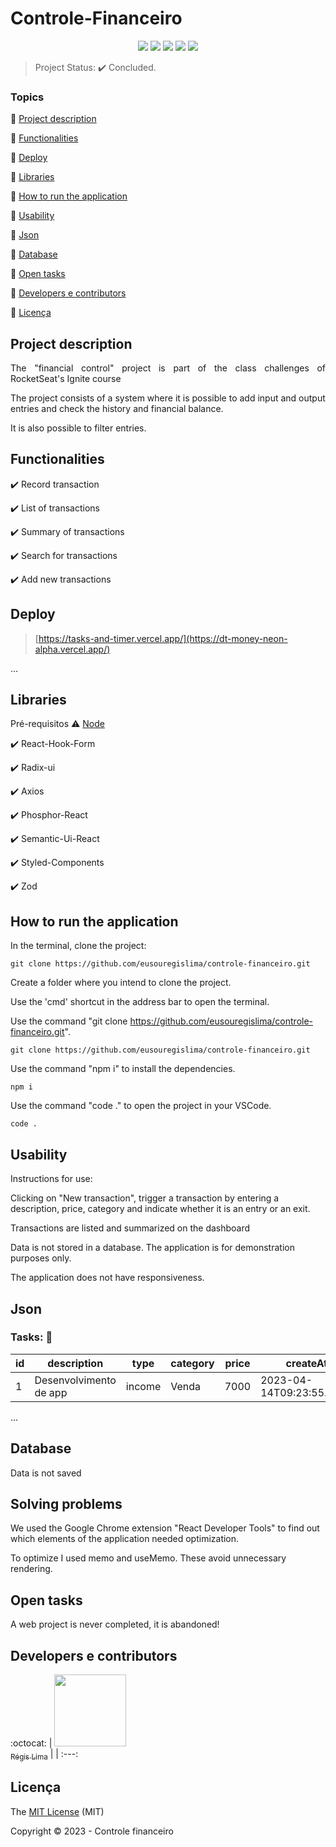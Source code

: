 <h1>Controle-Financeiro</h1> 

<p align="center">
<img src="https://img.shields.io/static/v1?label=react&message=framework&color=ff69b4&style=for-the-badge&logo=REACT"/>
<img src="https://img.shields.io/static/v1?label=Vercel&message=deploy&color=ff69b4&style=for-the-badge&logo=vercel"/>
<img src="https://img.shields.io/static/v1?label=Typescriptl&message=language&color=blue&style=for-the-badge&logo=typescript"/>
<img src="https://img.shields.io/static/v1?label=Vite&message=build&color=blue&style=for-the-badge&logo=vite"/>
<img src="http://img.shields.io/static/v1?label=STATUS&message=CONCLUIDO&color=RED&style=for-the-badge"/>
</p>

> Project Status: :heavy_check_mark: Concluded.

### Topics 

:small_blue_diamond: [Project description](#project-description)

:small_blue_diamond: [Functionalities](#functionalities)

:small_blue_diamond: [Deploy](#deploy)

:small_blue_diamond: [Libraries](#libraries)

:small_blue_diamond: [How to run the application](#how-to-run-the-application)

:small_blue_diamond: [Usability](#usability)

:small_blue_diamond: [Json](#json)

:small_blue_diamond: [Database](#database)

:small_blue_diamond: [Open tasks](#open-tasks)

:small_blue_diamond: [Developers e contributors](#developers-e-contributors)

:small_blue_diamond: [Licença](#licença)


## Project description

<p align="justify">
The "financial control" project is part of the class challenges of RocketSeat's Ignite course
  
The project consists of a system where it is possible to add input and output entries and check the history and financial balance.
  
It is also possible to filter entries.
</p>

## Functionalities

:heavy_check_mark: Record transaction

:heavy_check_mark: List of transactions

:heavy_check_mark: Summary of transactions

:heavy_check_mark: Search for transactions

:heavy_check_mark: Add new transactions

## Deploy

> [https://tasks-and-timer.vercel.app/](https://dt-money-neon-alpha.vercel.app/)

... 



## Libraries

Pré-requisitos
:warning: [Node](https://nodejs.org/en/download/)

:heavy_check_mark: React-Hook-Form

:heavy_check_mark: Radix-ui

:heavy_check_mark: Axios

:heavy_check_mark: Phosphor-React

:heavy_check_mark: Semantic-Ui-React

:heavy_check_mark: Styled-Components

:heavy_check_mark: Zod


## How to run the application

In the terminal, clone the project:

```
git clone https://github.com/eusouregislima/controle-financeiro.git
```

Create a folder where you intend to clone the project.

Use the 'cmd' shortcut in the address bar to open the terminal.

Use the command "git clone https://github.com/eusouregislima/controle-financeiro.git".

```
git clone https://github.com/eusouregislima/controle-financeiro.git
```

Use the command "npm i" to install the dependencies.

```
npm i
```

Use the command "code ." to open the project in your VSCode.

```
code .
```


## Usability

Instructions for use:

Clicking on "New transaction", trigger a transaction by entering a description, price, category and indicate whether it is an entry or an exit.

Transactions are listed and summarized on the dashboard

Data is not stored in a database. The application is for demonstration purposes only.

The application does not have responsiveness.

## Json

### Tasks:  :floppy_disk:

|id|description|type|category|price|createAt|
| -------- |-------- |-------- |-------- |-------- |-------- |
|1|Desenvolvimento de app|income|Venda|7000|2023-04-14T09:23:55.264Z|


... 

## Database

Data is not saved


## Solving problems

We used the Google Chrome extension "React Developer Tools" to find out which elements of the application needed optimization.

To optimize I used memo and useMemo. These avoid unnecessary rendering.


## Open tasks

A web project is never completed, it is abandoned!

## Developers e contributors

 :octocat:
| [<img src="https://avatars.githubusercontent.com/u/108771153?v=4" width=115><br><sub>Régis Lima</sub>](https://github.com/eusouregislima) | 
| :---: 

## Licença 

The [MIT License]() (MIT)

Copyright :copyright: 2023 - Controle financeiro
